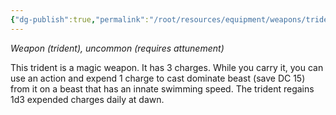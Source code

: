 ```yaml
---
{"dg-publish":true,"permalink":"/root/resources/equipment/weapons/trident-of-fish-command/"}
---
```



*Weapon (trident), uncommon (requires attunement)*

This trident is a magic weapon. It has 3 charges. While you carry it, you can use an action and expend 1 charge to cast dominate beast (save DC 15) from it on a beast that has an innate swimming speed. The trident regains 1d3 expended charges daily at dawn.